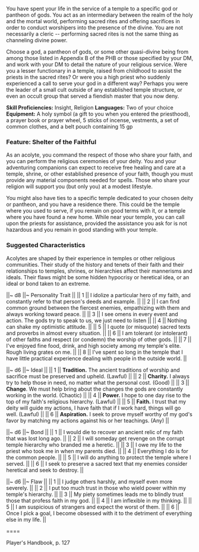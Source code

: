 You have spent your life in the service of a temple to a specific god or pantheon of gods. You act as an intermediary between the realm of the holy and the mortal world, performing sacred rites and offering sacrifices in order to conduct worshipers into the presence of the divine. You are not necessarily a cleric -- performing sacred rites is not the same thing as channeling divine power.

Choose a god, a pantheon of gods, or some other quasi-divine being from among those listed in Appendix B of the PHB or those specified by your DM, and work with your DM to detail the nature of your religious service. Were you a lesser functionary in a temple, raised from childhood to assist the priests in the sacred rites? Or were you a high priest who suddenly experienced a call to serve your god in a different way? Perhaps you were the leader of a small cult outside of any established temple structure, or even an occult group that served a fiendish master that you now deny.

**Skill Proficiencies:** Insight, Religion
**Languages:** Two of your choice
**Equipment:** A holy symbol (a gift to you when you entered the priesthood), a prayer book or prayer wheel, 5 sticks of incense, vestments, a set of common clothes, and a belt pouch containing 15 gp

### Feature: Shelter of the Faithful

As an acolyte, you command the respect of those who share your faith, and you can perform the religious ceremonies of your deity. You and your adventuring companions can expect to receive free healing and care at a temple, shrine, or other established presence of your faith, though you must provide any material components needed for spells. Those who share your religion will support you (but only you) at a modest lifestyle.

You might also have ties to a specific temple dedicated to your chosen deity or pantheon, and you have a residence there. This could be the temple where you used to serve, if you remain on good terms with it, or a temple where you have found a new home. While near your temple, you can call upon the priests for assistance, provided the assistance you ask for is not hazardous and you remain in good standing with your temple.

### Suggested Characteristics

Acolytes are shaped by their experience in temples or other religious communities. Their study of the history and tenets of their faith and their relationships to temples, shrines, or hierarchies affect their mannerisms and ideals. Their flaws might be some hidden hypocrisy or heretical idea, or an ideal or bond taken to an extreme.

||~ d8 ||~ Personality Trait ||
|| 1 || I idolize a particular hero of my faith, and constantly refer to that person's deeds and example. ||
|| 2 || I can find common ground between the fiercest enemies, empathizing with them and always working toward peace. ||
|| 3 || I see omens in every event and action. The gods try to speak to us, we just need to listen ||
|| 4 || Nothing can shake my optimistic attitude. ||
|| 5 || I quote (or misquote) sacred texts and proverbs in almost every situation. ||
|| 6 || I am tolerant (or intolerant) of other faiths and respect (or condemn) the worship of other gods. ||
|| 7 || I've enjoyed fine food, drink, and high society among my temple's elite. Rough living grates on me. ||
|| 8 || I've spent so long in the temple that I have little practical experience dealing with people in the outside world. ||

||~ d6 ||~ Ideal ||
|| 1 || **Tradition.** The ancient traditions of worship and sacrifice must be preserved and upheld. (Lawful) ||
|| 2 || **Charity.** I always try to help those in need, no matter what the personal cost. (Good) ||
|| 3 || **Change**. We must help bring about the changes the gods are constantly working in the world. (Chaotic) ||
|| 4 || **Power.** I hope to one day rise to the top of my faith's religious hierarchy. (Lawful) ||
|| 5 || **Faith.** I trust that my deity will guide my actions, I have faith that if I work hard, things will go well. (Lawful) ||
|| 6 || **Aspiration.** I seek to prove myself worthy of my god's favor by matching my actions against his or her teachings. (Any) ||

||~ d6 ||~ Bond ||
|| 1 || I would die to recover an ancient relic of my faith that was lost long ago. ||
|| 2 || I will someday get revenge on the corrupt temple hierarchy who branded me a heretic. ||
|| 3 || I owe my life to the priest who took me in when my parents died. ||
|| 4 || Everything I do is for the common people. ||
|| 5 || I will do anything to protect the temple where I served. ||
|| 6 || I seek to preserve a sacred text that my enemies consider heretical and seek to destroy. ||

||~ d6 ||~ Flaw ||
|| 1 || I judge others harshly, and myself even more severely. ||
|| 2 || I put too much trust in those who wield power within my temple's hierarchy. ||
|| 3 || My piety sometimes leads me to blindly trust those that profess faith in my god. ||
|| 4 || I am inflexible in my thinking. ||
|| 5 || I am suspicious of strangers and expect the worst of them. ||
|| 6 || Once I pick a goal, I become obsessed with it to the detriment of everything else in my life. ||

====

Player's Handbook, p. 127